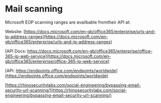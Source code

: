 # Mail scanning

Microsoft EOP scanning ranges are availbable fromtheir API at:

Website: [https://docs.microsoft.com/en-gb/office365/enterprise/urls-and-ip-address-ranges](https://docs.microsoft.com/en-gb/office365/enterprise/urls-and-ip-address-ranges)

[API Docs: https://docs.microsoft.com/en-gb/office365/enterprise/office-365-ip-web-service](https://docs.microsoft.com/en-gb/office365/enterprise/office-365-ip-web-service)

[API: https://endpoints.office.com/endpoints/worldwide](https://endpoints.office.com/endpoints/worldwide)

[https://rhinosecuritylabs.com/social-engineering/bypassing-email-security-url-scanning/](https://rhinosecuritylabs.com/social-engineering/bypassing-email-security-url-scanning/)


